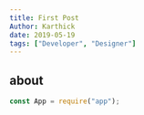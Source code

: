 ```yaml
---
title: First Post
Author: Karthick
date: 2019-05-19
tags: ["Developer", "Designer"]
---
```


## about

```js
const App = require("app");
```
